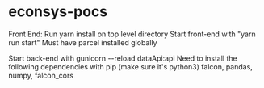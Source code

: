 # econsys-pocs

Front End:
Run yarn install on top level directory
Start front-end with "yarn run start"
Must have parcel installed globally

Start back-end with gunicorn --reload dataApi:api
Need to install the following dependencies with pip (make sure it's python3)
falcon, pandas, numpy, falcon_cors
